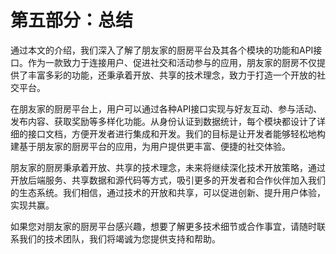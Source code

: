 # 第五部分：总结

通过本文的介绍，我们深入了解了朋友家的厨房平台及其各个模块的功能和API接口。作为一款致力于连接用户、促进社交和活动参与的应用，朋友家的厨房不仅提供了丰富多彩的功能，还秉承着开放、共享的技术理念，致力于打造一个开放的社交平台。

在朋友家的厨房平台上，用户可以通过各种API接口实现与好友互动、参与活动、发布内容、获取奖励等多样化功能。从身份认证到数据统计，每个模块都设计了详细的接口文档，方便开发者进行集成和开发。我们的目标是让开发者能够轻松地构建基于朋友家的厨房平台的应用，为用户提供更丰富、便捷的社交体验。

朋友家的厨房秉承着开放、共享的技术理念，未来将继续深化技术开放策略，通过开放后端服务、共享数据和源代码等方式，吸引更多的开发者和合作伙伴加入我们的生态系统。我们相信，通过技术的开放和共享，可以促进创新、提升用户体验，实现共赢。

如果您对朋友家的厨房平台感兴趣，想要了解更多技术细节或合作事宜，请随时联系我们的技术团队，我们将竭诚为您提供支持和帮助。
